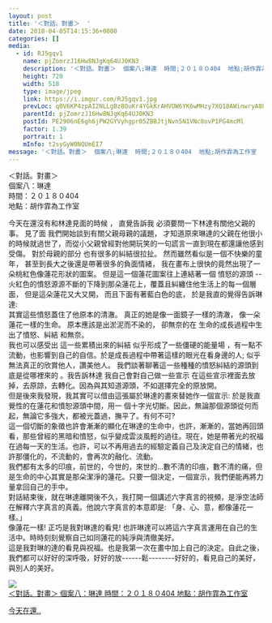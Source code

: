 ```yaml
---
layout: post
title: '＜對話。對畫＞  ' 
date: 2018-04-05T14:15:36+0000 
categories: [] 
media:
  - id: RJ5gqv1
    name: pjZomrzJ16Hw8NJgKq64UJ0KN3
    description: '＜對話。對畫＞  個案八;琳達  時間;２０１８０404  地點;胡作霏為工作室    今天在還..'   
    height: 720
    width: 518
    type: image/jpeg
    link: https://i.imgur.com/RJ5gqv1.jpg
    prevLoc: q0V6KP4zpAI2NLLgBz8OuKr4YGkKrAHVOW6YK6wMHzy7XQ18AWinwryA883Ot50yZ8rlkrhyzRrR0x75uGjNjDOK9LtvgwjAZPXKSVGg5EGkzrTOxB8xK07OI192v2mryDSZ1m74ZmKQirzAz4kzvnFyo0wgP3RncKMnrKXGzAFVkkNvjn4zU56KXQQzNZhZ3x2NQWgVSrDgxmL7R3f5BEQ30W1RFnpZWKw6mrUznKrOjLPJf4l0r931E0iXYVAVRKV9s7z
    parentId: pjZomrzJ16Hw8NJgKq64UJ0KN3
    postId: PE2906nE6gh6jPW2GYVyhgpr05ZBBJtjNvn5N1VNc8ovP1PG4mcMl
    factor: 1.39
    portrait: 1
    mInfo: t2syGyW0NQUmEI7
message: '＜對話。對畫＞  個案八;琳達  時間;２０１８０404  地點;胡作霏為工作室    今天在還沒有和林達見面的時候 ， 直覺告訴我 必..'  
---
```


＜對話。對畫＞  
個案八：琳達  
時間：２０１８０404  
地點：胡作霏為工作室  
  
今天在還沒有和林達見面的時候 ， 直覺告訴我 必須要問一下林達有關他父親的事。 見了面 我們開始談到有關父親母親的議題， 才知道原來琳達的父親在他很小的時候就過世了，而從小父親曾經對他開玩笑的一句謊言一直到現在都還讓他感到受傷。 對於母親的部分 也有很多的糾結很拉扯。 然而雖然看似是一個不快樂的童年， 甚至到長大之後還是帶著很多的負面情緒， 我在畫布上很快的竟然出現了一朵桃紅色像蓮花形狀的圖案。 但是這一個蓮花圖案往上連結著一個 憤怒的源頭 --火紅色的憤怒源源不斷的下降到那朵蓮花上，覆蓋且糾纏住他生活上的每一個層面， 但是這朵蓮花又大又開， 而且下面有著藍白色的底， 於是我直的覺得告訴琳達:  
其實這些憤怒蓋住了他原本的清澈。 真正的她是像一面鏡子一樣的清澈， 像一朵蓮花一樣的生命。 原本應該是出淤泥而不染的， 卻無奈的在 生命的成長過程中生出了憤怒、糾結 和無奈。  
我也可以感受出 這一些累積出來的糾結 似乎形成了一些僵硬的能量場 ，有一點不流動，也影響到自己的自信。於是成長過程中帶著這樣的眼光在看身邊的人; 似乎無法真正的欣賞他人，讚美他人。 我們談著聊著這一些種種的憤怒糾結的源頭到底是從哪裡來的 。我告訴林達 我自己會對自己做一些宣示 在這些宣示裡面去放掉，去原諒，去轉化。因為與其知道源頭，不如選擇完全的原放開。  
但是後來我發現，我其實可以借由這張屬於琳達的畫來替她作一個宣示: 於是我直覺性的在蓮花和憤恕源頭中間，用一 個十字光切斷。因此，無論那個源頭從何而起，無論它多強大，都被光蓋過，撫平了。有何不可?  
這一個切斷的象徵也許會漸漸的顯化在琳達的生命中，也許，漸漸的，當她再回頭看，那些曾經的黑暗和憤怒，似乎變成雲淡風輕的過往。現在，她是帶著光的祝福在過每一天的生活。也許，可以不再用過去的經驗定義自己及決定自己的情緒，也許那僵化的，不流動的，會再次的融化、流動。  
我們都有太多的印痕，前世的，今世的，來世的…數不清的印痕，數不清的痛，但是生命的中心其實是那朵潔淨的蓮花。只要一個決定，一個宣示，我們便能再將力量拿回自己的手中。  
對話結束後，就在琳達離開後不久，我打開一個講述六字真言的視頻，是淨空法師在解釋六字真言的真義。他說六字真言的本意即是: 「身、心、意，都像蓮花一樣。」  
像蓮花一樣! 正巧是我對琳達的看見! 也許琳達可以將這六字真言運用在自己的生活中。時時刻刻覺察自己如同蓮花的純淨與清徹美好。  
這是我對琳的達的看見與祝福。也是我第一次在畫中加上自己的決定。自此之後，我們都可以好好的深呼吸，好好的放------鬆--------好好的，看見自己的美好，與別人的美好。


[//]: #media:  
<a href="https://i.imgur.com/RJ5gqv1.jpg"><img class="postImage" src="https://i.imgur.com/RJ5gqv1h.jpg" />  
＜對話。對畫＞
個案八：琳達
時間：２０１８０404
地點：胡作霏為工作室

今天在還..  
 </a>   
